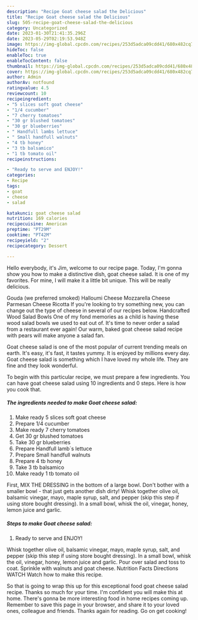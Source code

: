 ```yaml
---
description: "Recipe Goat cheese salad the Delicious"
title: "Recipe Goat cheese salad the Delicious"
slug: 505-recipe-goat-cheese-salad-the-delicious
category: Uncategorized
date: 2023-01-30T21:41:35.296Z
date: 2023-05-29T02:19:53.948Z
image: https://img-global.cpcdn.com/recipes/253d5adca09cdd41/680x482cq70/goat-cheese-salad-recipe-main-photo.jpg
hideToc: false
enableToc: true
enableTocContent: false
thumbnail: https://img-global.cpcdn.com/recipes/253d5adca09cdd41/680x482cq70/goat-cheese-salad-recipe-main-photo.jpg
cover: https://img-global.cpcdn.com/recipes/253d5adca09cdd41/680x482cq70/goat-cheese-salad-recipe-main-photo.jpg
author: Admin
authorAv: notfound
ratingvalue: 4.5
reviewcount: 10
recipeingredient:
- "5 slices soft goat cheese"
- "1/4 cucumber"
- "7 cherry tomatoes"
- "30 gr blushed tomatoes"
- "30 gr blueberries"
- " Handfull lambs lettuce"
- " Small handfull walnuts"
- "4 tb honey"
- "3 tb balsamico"
- "1 tb tomato oil"
recipeinstructions:

- "Ready to serve and ENJOY!"
categories:
- Recipe
tags:
- goat
- cheese
- salad

katakunci: goat cheese salad 
nutrition: 169 calories
recipecuisine: American
preptime: "PT29M"
cooktime: "PT42M"
recipeyield: "2"
recipecategory: Dessert

---
```



Hello everybody, it's Jim, welcome to our recipe page. Today, I'm gonna show you how to make a distinctive dish, goat cheese salad. It is one of my favorites. For mine, I will make it a little bit unique. This will be really delicious.

Gouda (we preferred smoked) Halloumi Cheese Mozzarella Cheese Parmesan Cheese Ricotta If you&#39;re looking to try something new, you can change out the type of cheese in several of our recipes below. Handcrafted Wood Salad Bowls One of my fond memories as a child is having these wood salad bowls we used to eat out of. It&#39;s time to never order a salad from a restaurant ever again! Our warm, baked goat cheese salad recipe with pears will make anyone a salad fan.

Goat cheese salad is one of the most popular of current trending meals on earth. It's easy, it's fast, it tastes yummy. It is enjoyed by millions every day. Goat cheese salad is something which I have loved my whole life. They are fine and they look wonderful.


To begin with this particular recipe, we must prepare a few ingredients. You can have goat cheese salad using 10 ingredients and 0 steps. Here is how you cook that.

<!--inarticleads1-->

##### The ingredients needed to make Goat cheese salad:

1. Make ready 5 slices soft goat cheese
1. Prepare 1/4 cucumber
1. Make ready 7 cherry tomatoes
1. Get 30 gr blushed tomatoes
1. Take 30 gr blueberries
1. Prepare  Handfull lamb´s lettuce
1. Prepare  Small handfull walnuts
1. Prepare 4 tb honey
1. Take 3 tb balsamico
1. Make ready 1 tb tomato oil


First, MIX THE DRESSING in the bottom of a large bowl. Don&#39;t bother with a smaller bowl - that just gets another dish dirty! Whisk together olive oil, balsamic vinegar, mayo, maple syrup, salt, and pepper (skip this step if using store bought dressing). In a small bowl, whisk the oil, vinegar, honey, lemon juice and garlic. 

<!--inarticleads2-->

##### Steps to make Goat cheese salad:


1. Ready to serve and ENJOY!

Whisk together olive oil, balsamic vinegar, mayo, maple syrup, salt, and pepper (skip this step if using store bought dressing). In a small bowl, whisk the oil, vinegar, honey, lemon juice and garlic. Pour over salad and toss to coat. Sprinkle with walnuts and goat cheese. Nutrition Facts Directions WATCH Watch how to make this recipe. 

So that is going to wrap this up for this exceptional food goat cheese salad recipe. Thanks so much for your time. I'm confident you will make this at home. There's gonna be more interesting food in home recipes coming up. Remember to save this page in your browser, and share it to your loved ones, colleague and friends. Thanks again for reading. Go on get cooking!
